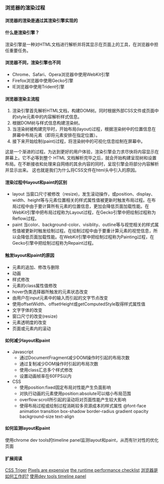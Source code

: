 
### 浏览器的渲染过程

#### 浏览器的渲染是通过其渲染引擎实现的

#### 什么是渲染引擎？
渲染引擎是一种对HTML文档进行解析并将其显示在页面上的工具，在浏览器中担任重要任务。

#### 浏览器不同，渲染引擎也不同

 - Chrome、Safari、Opera浏览器中使用WebKit引擎
 - Firefox浏览器中使用Gecko引擎
 - IE浏览器中使用Trident引擎

#### 浏览器渲染主流程

 1. 渲染引擎首先解析HTML文档，构建DOM树。同时根据外部CSS文件或页面中的style元素中的内容解析样式信息。
 2. 根据DOM树与样式信息构建渲染树。
 3. 当渲染树被构建完毕时，开始布局(layout)过程，根据渲染树中的位置信息在屏幕中布局元素（即将元素安排在指定位置）。
 4. 接下来开始绘制(paint)过程，将渲染树中的可视化信息绘制在屏幕中。

这是一个渐进的过程。为达到更好的用户体验，渲染引擎会力求尽快将内容显示在屏幕上。它不必等到整个 HTML 文档解析完毕之后，就会开始构建呈现树和设置布局。在不断接收和处理来自网络的其余内容的同时，呈现引擎会将部分内容解析并显示出来。 这也就是我们为什么将CSS文件在html头中引入的原因。

#### 渲染过程中layout和paint的区别

- layout
  当窗口尺寸被修改（resize)，发生滚动操作，或position、display、width、height等与元素位置相关的样式属性值被更新时触发布局过程。在布局过程中由于要计算所有元素的位置信息，更加会降低页面加载性能。在WebKit引擎中把布局过程称为Layout过程，在Gecko引擎中把绘制过程称为Reflow过程。
- paint
  当color、background-color、visiblity、outline等与视觉相关的样式属性值被更新时触发绘制过程。在绘制过程中由于要重计算元素的视觉信息，所以会降低页面加载性能。在WebKit引擎中把绘制过程称为Painting过程，在Gecko引擎中把绘制过程称为Repaint过程。

#### 触发layout和paint的原因

- 元素的追加、修改与删除
- 动画
- 样式修改
- 元素的class属性值修改
- hover伪类选择器所触发的元素状态改变
- 由用户在input元素中的输入而引起的文字节点改变
- 使用offsetWidth、offsetHeight或getComputedStyle取得样式属性值
- 文字字体的改变
- 窗口尺寸的改变(resize)
- 元素透明度的改变
- 页面或元素内的滚动                                              

#### 如何减少layout和paint

- Javascript
  - 通过DocumentFragment减少DOM操作时引起的布局次数
  - 通过复制减少DOM操作时引起的布局次数
  - 使用class汇总多个样式修改
  - 设置动画帧率在60FPS以内
- CSS
  - 使用position:fixed固定布局对性能产生负面影响
  - 对执行动画的元素使用position:absolute可以缩小布局范围
  - overflow:scroll所引起的滚动将对页面性能产生较大影响
  - 使得布局过程或绘制过程消耗较多资源成本的样式属性
        @font-face
        animation
        transition
        box-shadow
        border-radius
        gradient
        opacity
        background-size
        text-align

#### 如何监测layout和paint
   使用chrome dev tools的timeline panel监测layout和paint，从而有针对性的优化页面


#### 扩展阅读
[CSS Triger][4]
[Pixels are expensive][5]
[the runtime performance checklist][6]
[浏览器是如何工作的?][1]
[使用dev tools timeline panel][3]

[1]:http://www.html5rocks.com/zh/tutorials/internals/howbrowserswork/
[2]:http://www.kazaff.me/2014/01/18/%E4%BA%86%E8%A7%A3%E6%B5%8F%E8%A7%88%E5%99%A8%E7%9A%84%E6%B8%B2%E6%9F%93%E8%BF%87%E7%A8%8B%E8%BD%AC/
[3]:http://www.kazaff.me/2014/01/18/chrome-developer-tools%E4%B9%8Btimeline%E9%9D%A2%E6%9D%BF/
[4]:http://csstriggers.com/
[5]:http://aerotwist.com/blog/pixels-are-expensive/
[6]:http://calendar.perfplanet.com/2013/the-runtime-performance-checklist/
[7]:http://www.slideshare.net/matenadasdi1/google-chrome-developer-tools-16917759
[8]:http://blog.csdn.net/jaylinzhou/article/details/8579218
[9]:http://tech.uc.cn/?p=2763
